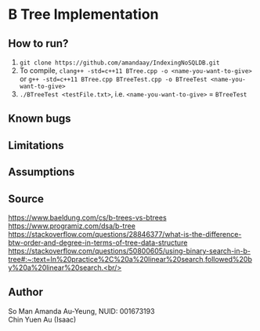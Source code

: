 # B Tree Implementation

## How to run?
1. `git clone https://github.com/amandaay/IndexingNoSQLDB.git` 
2. To compile, `clang++ -std=c++11 BTree.cpp -o <name-you-want-to-give>` or `g++ -std=c++11 BTree.cpp BTreeTest.cpp -o BTreeTest <name-you-want-to-give>`
3. `./BTreeTest <testFile.txt>`, i.e. `<name-you-want-to-give>` = `BTreeTest`

## Known bugs

## Limitations

## Assumptions


## Source
https://www.baeldung.com/cs/b-trees-vs-btrees <br/>
https://www.programiz.com/dsa/b-tree<br/>
https://stackoverflow.com/questions/28846377/what-is-the-difference-btw-order-and-degree-in-terms-of-tree-data-structure<br/>
https://stackoverflow.com/questions/50800605/using-binary-search-in-b-tree#:~:text=In%20practice%2C%20a%20linear%20search,followed%20by%20a%20linear%20search.<br/>

## Author
So Man Amanda Au-Yeung, NUID: 001673193<br/>
Chin Yuen Au (Isaac)